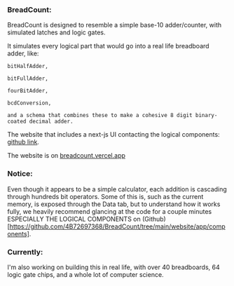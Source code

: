 ### BreadCount:

BreadCount is designed to resemble a simple base-10 adder/counter, with simulated latches and logic gates.

It simulates every logical part that would go into a real life breadboard adder, like:
    
    bitHalfAdder,
    
    bitFullAdder, 
    
    fourBitAdder, 
    
    bcdConversion, 
    
    and a schema that combines these to make a cohesive 8 digit binary-coated decimal adder.

The website that includes a next-js UI contacting the logical components: [github link](https://github.com/4B72697368/BreadCount/tree/main/website/app/components).

The website is on [breadcount.vercel.app](https://bread-count.vercel.app/)

### Notice:
Even though it appears to be a simple calculator, each addition is cascading through hundreds bit operators.
Some of this is, such as the current memory, is exposed through the Data tab, but to understand how it works fully, we heavily recommend glancing at the code for a couple minutes ESPECIALLY THE LOGICAL COMPONENTS on (Github)[https://github.com/4B72697368/BreadCount/tree/main/website/app/components].

### Currently:
I'm also working on building this in real life, with over 40 breadboards, 64 logic gate chips, and a whole lot of computer science.
